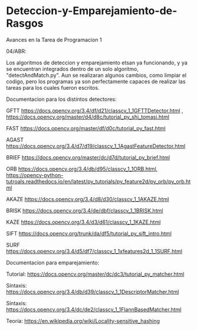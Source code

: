 # Deteccion-y-Emparejamiento-de-Rasgos
Avances en la Tarea de Programacion 1

04/ABR:

Los algoritmos de deteccion y emparejamiento etsan ya funcionando, y ya se encuentran integrados dentro de un solo algoritmo, "detectAndMatch.py". Aun se realizaran algunos cambios, como limpiar el codigo, pero los programas ya son perfectamente capaces de realizar las tareas para los cuales fueron escritos.




Documentacion para los distintos detectores:

GFTT    https://docs.opencv.org/3.4/df/d21/classcv_1_1GFTTDetector.html , https://docs.opencv.org/master/d4/d8c/tutorial_py_shi_tomasi.html

FAST    https://docs.opencv.org/master/df/d0c/tutorial_py_fast.html

AGAST   https://docs.opencv.org/3.4/d7/d19/classcv_1_1AgastFeatureDetector.html

BRIEF   https://docs.opencv.org/master/dc/d7d/tutorial_py_brief.html

ORB     https://docs.opencv.org/3.4/db/d95/classcv_1_1ORB.html, https://opencv-python-tutroals.readthedocs.io/en/latest/py_tutorials/py_feature2d/py_orb/py_orb.html

AKAZE   https://docs.opencv.org/3.4/d8/d30/classcv_1_1AKAZE.html

BRISK   https://docs.opencv.org/3.4/de/dbf/classcv_1_1BRISK.html

KAZE    https://docs.opencv.org/3.4/d3/d61/classcv_1_1KAZE.html

SIFT    https://docs.opencv.org/trunk/da/df5/tutorial_py_sift_intro.html

SURF    https://docs.opencv.org/3.4/d5/df7/classcv_1_1xfeatures2d_1_1SURF.html



Documentacion para emparejamiento:

Tutorial: https://docs.opencv.org/master/dc/dc3/tutorial_py_matcher.html

Síntaxis: https://docs.opencv.org/3.4/db/d39/classcv_1_1DescriptorMatcher.html

Síntaxis: https://docs.opencv.org/3.4/dc/de2/classcv_1_1FlannBasedMatcher.html

Teoría: https://en.wikipedia.org/wiki/Locality-sensitive_hashing


